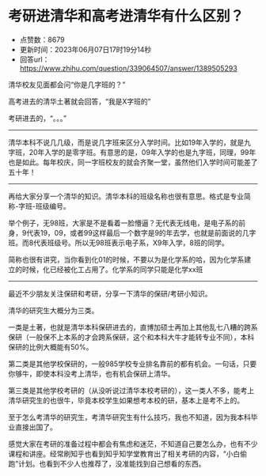 # 考研进清华和高考进清华有什么区别？
- 点赞数：8679
- 更新时间：2023年06月07日17时19分14秒
- 回答url：https://www.zhihu.com/question/339064507/answer/1389505293
<body>
 <p data-pid="uSTKxC8J">清华校友见面都会问“你是几字班的？”</p>
 <p data-pid="2d_vnfop">高考进去的清华土著就会回答，“我是X字班的”</p>
 <p data-pid="NEuUN02d">考研进去的，“。。。”</p>
 <hr>
 <p data-pid="AOPMWSxW">清华本科不说几几级，而是说几字班来区分入学时间。比如19年入学的，就是九字班，20年入学的是零字班。有意思的是，09年入学的也是九字班，同理，99年也是如此。每年校庆，同一字班校友的就会齐聚一堂，虽然他们入学时间可能差了五十年！</p>
 <hr>
 <p data-pid="3M9ZiMjY">再给大家分享一个清华的知识。清华本科的班级名称也很有意思。格式是专业简称-字班-班级编号。</p>
 <p data-pid="ZIInxE-Q">举个例子，无98班，大家是不是看着一脸懵逼？无代表无线电，是电子系的前身，9代表19，09，或者99这样最后一个数字是9的年去学，也就是前面说的几字班。而8代表班级号。所以无98班表示电子系，X9年入学，8班的同学。</p>
 <p data-pid="jpH-taKK">简称也很有讲究，当你看到化01的时候，不要以为是化学系的哈，因为化学系建立的时候，化已经被化工占用了。化学系的同学只能是化学xx班</p>
 <hr>
 <p data-pid="mxPvIP1T">最近不少朋友关注保研和考研，分享一下清华的保研/考研小知识。</p>
 <p data-pid="q4ht-ggL">清华的研究生大概分为三类。</p>
 <p data-pid="7w5sVI5e">一类是土著，也就是清华本科保研进去的，直博加硕士再加上其他乱七八糟的跨系保研（一般保不上本系的才会跨系保研，这个和本科大牛才能转专业不同），本科保研的比例大概能有50%。</p>
 <p data-pid="gtGvZkg0">第二类是其他学校保研的，一般985学校专业排名靠前的都有机会。一句话，只要你够牛，即使本科没考上清华，也有机会保研上清华。</p>
 <p data-pid="P7X6AWpZ">第三类是其他学校考研的（从没听说过清华本校考研的），这一类人不多，能考上清华研究生的也很牛，毕竟本校学生如果想考本校的研，基本上是考不上的。</p>
 <p data-pid="eB_MnZ3y">至于怎么考清华的研究生，考清华研究生有什么技巧，我也不知道，因为我本科毕业直接出国了。</p>
 <p data-pid="-w6DOSC7">感觉大家在考研的准备过程中都会有焦虑和迷茫，不知道自己要怎么办，也有不少课程和讲座。经常刷知乎也看到知乎知学堂教育出了相关考研的内容，“小白偷跑”计划。也看到不少人也推荐了，没准能找到自己想看的东西。</p><a data-draft-node="block" data-draft-type="edu-card" data-edu-card-id="1566102237067358209"></a>
</body>